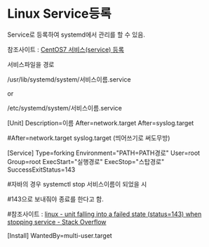 # Linux Service등록

Service로 등록하여 systemd에서 관리를 할 수 있음.

참조사이트 : [CentOS7 서비스(service) 등록](https://lifeplan-b.tistory.com/96)

서비스파일을 경로

/usr/lib/systemd/system/서비스이름.service

or

/etc/systemd/system/서비스이름.service



[Unit]
Description=이름
After=network.target
After=syslog.target

#After=network.target syslog.target (띄어쓰기로 써도무방)

[Service]
Type=forking
Environment="PATH=PATH경로"
User=root
Group=root
ExecStart="실행경로"
ExecStop="스탑경로"
SuccessExitStatus=143

#자바의 경우 systemctl stop 서비스이름이 되었을 시

#143으로 보내줘야 종료를 한다고 함.

#참조사이트 : [linux - unit falling into a failed state (status=143) when stopping service - Stack Overflow](https://stackoverflow.com/questions/45953678/unit-falling-into-a-failed-state-status-143-when-stopping-service)

[Install]
WantedBy=multi-user.target

